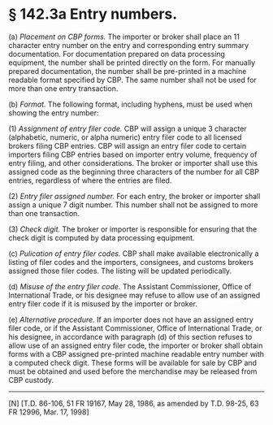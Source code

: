 # § 142.3a   Entry numbers.

(a) *Placement on CBP forms.* The importer or broker shall place an 11 character entry number on the entry and corresponding entry summary documentation. For documentation prepared on data processing equipment, the number shall be printed directly on the form. For manually prepared documentation, the number shall be pre-printed in a machine readable format specified by CBP. The same number shall not be used for more than one entry transaction. 


(b) *Format.* The following format, including hyphens, must be used when showing the entry number: 


(1) *Assignment of entry filer code.* CBP will assign a unique 3 character (alphabetic, numeric, or alpha numeric) entry filer code to all licensed brokers filing CBP entries. CBP will assign an entry filer code to certain importers filing CBP entries based on importer entry volume, frequency of entry filing, and other considerations. The broker or importer shall use this assigned code as the beginning three characters of the number for all CBP entries, regardless of where the entries are filed. 


(2) *Entry filer assigned number.* For each entry, the broker or importer shall assign a unique 7 digit number. This number shall not be assigned to more than one transaction. 


(3) *Check digit.* The broker or importer is responsible for ensuring that the check digit is computed by data processing equipment.


(c) *Pulication of entry filer codes.* CBP shall make available electronically a listing of filer codes and the importers, consignees, and customs brokers assigned those filer codes. The listing will be updated periodically.


(d) *Misuse of the entry filer code.* The Assistant Commissioner, Office of International Trade, or his designee may refuse to allow use of an assigned entry filer code if it is misused by the importer or broker. 


(e) *Alternative procedure.* If an importer does not have an assigned entry filer code, or if the Assistant Commissioner, Office of International Trade, or his designee, in accordance with paragraph (d) of this section refuses to allow use of an assigned entry filer code, the importer or broker shall obtain forms with a CBP assigned pre-printed machine readable entry number with a computed check digit. These forms will be available for sale by CBP and must be obtained and used before the merchandise may be released from CBP custody.



---

[N] [T.D. 86-106, 51 FR 19167, May 28, 1986, as amended by T.D. 98-25, 63 FR 12996, Mar. 17, 1998]




